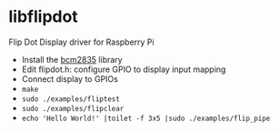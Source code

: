 libflipdot
==========

Flip Dot Display driver for Raspberry Pi

* Install the [bcm2835](http://www.airspayce.com/mikem/bcm2835/) library
* Edit flipdot.h: configure GPIO to display input mapping
* Connect display to GPIOs
* `make`
* `sudo ./examples/fliptest`
* `sudo ./examples/flipclear`
* `echo 'Hello World!' |toilet -f 3x5 |sudo ./examples/flip_pipe`

